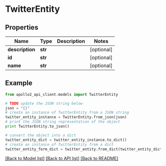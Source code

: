 # TwitterEntity


## Properties
Name | Type | Description | Notes
------------ | ------------- | ------------- | -------------
**description** | **str** |  | [optional] 
**id** | **str** |  | [optional] 
**name** | **str** |  | [optional] 

## Example

```python
from apollo2_api_client.models import TwitterEntity

# TODO update the JSON string below
json = "{}"
# create an instance of TwitterEntity from a JSON string
twitter_entity_instance = TwitterEntity.from_json(json)
# print the JSON string representation of the object
print TwitterEntity.to_json()

# convert the object into a dict
twitter_entity_dict = twitter_entity_instance.to_dict()
# create an instance of TwitterEntity from a dict
twitter_entity_form_dict = twitter_entity.from_dict(twitter_entity_dict)
```
[[Back to Model list]](../README.md#documentation-for-models) [[Back to API list]](../README.md#documentation-for-api-endpoints) [[Back to README]](../README.md)


